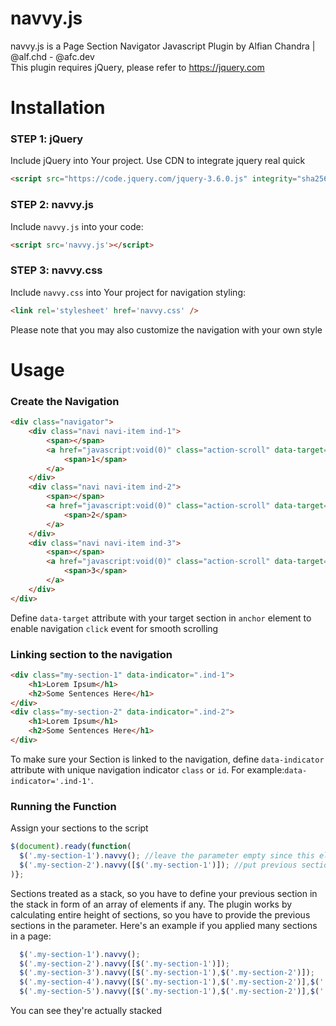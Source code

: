 # navvy.js
navvy.js is a Page Section Navigator Javascript Plugin by Alfian Chandra | @alf.chd - @afc.dev<br>
This plugin requires jQuery, please refer to https://jquery.com

# Installation
### STEP 1: jQuery
Include jQuery into Your project. Use CDN to integrate jquery real quick
```html
<script src="https://code.jquery.com/jquery-3.6.0.js" integrity="sha256-H+K7U5CnXl1h5ywQfKtSj8PCmoN9aaq30gDh27Xc0jk=" crossorigin="anonymous"></script>
```

### STEP 2: navvy.js
Include `navvy.js` into your code: 
```html
<script src='navvy.js'></script>
```
### STEP 3: navvy.css
Include <code>navvy.css</code> into Your project for navigation styling: 
```html
<link rel='stylesheet' href='navvy.css' />
```
Please note that you may also customize the navigation with your own style

# Usage
### Create the Navigation
```html
<div class="navigator">
	<div class="navi navi-item ind-1">
		<span></span>
		<a href="javascript:void(0)" class="action-scroll" data-target=".my-section-1">
			<span>1</span>
		</a>
	</div>
	<div class="navi navi-item ind-2">
		<span></span>
		<a href="javascript:void(0)" class="action-scroll" data-target=".my-section-2">
			<span>2</span>
		</a>
	</div>
	<div class="navi navi-item ind-3">
		<span></span>
		<a href="javascript:void(0)" class="action-scroll" data-target=".my-section-3">
			<span>3</span>
		</a>
	</div>
</div>
```
Define `data-target` attribute with your target section in `anchor` element to enable navigation `click` event for smooth scrolling

### Linking section to the navigation
```html
<div class="my-section-1" data-indicator=".ind-1">
	<h1>Lorem Ipsum</h1>
	<h2>Some Sentences Here</h1>
</div>
<div class="my-section-2" data-indicator=".ind-2">
	<h1>Lorem Ipsum</h1>
	<h2>Some Sentences Here</h1>
</div>
```
To make sure your Section is linked to the navigation, define `data-indicator` attribute with unique navigation indicator `class` or `id`. For example:`data-indicator='.ind-1'`.

### Running the Function
Assign your sections to the script
```javascript
$(document).ready(function(
  $('.my-section-1').navvy(); //leave the parameter empty since this element on the first order
  $('.my-section-2').navvy([$('.my-section-1')]); //put previous section
)};
```
Sections treated as a stack, so you have to define your previous section in the stack in form of an array of elements if any.
The plugin works by calculating entire height of sections, so you have to provide the previous sections in the parameter.
Here's an example if you applied many sections in a page:
```javascript
  $('.my-section-1').navvy();
  $('.my-section-2').navvy([$('.my-section-1')]);
  $('.my-section-3').navvy([$('.my-section-1'),$('.my-section-2')]);
  $('.my-section-4').navvy([$('.my-section-1'),$('.my-section-2')],$('.my-section-3')]);
  $('.my-section-5').navvy([$('.my-section-1'),$('.my-section-2')],$('.my-section-3'),$('.my-section-4')]);
```
You can see they're actually stacked
